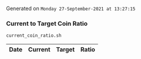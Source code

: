 Generated on `Monday 27-September-2021 at 13:27:15`

### Current to Target Coin Ratio
`current_coin_ratio.sh`

Date|Current|Target|Ratio
---|---|---|---
